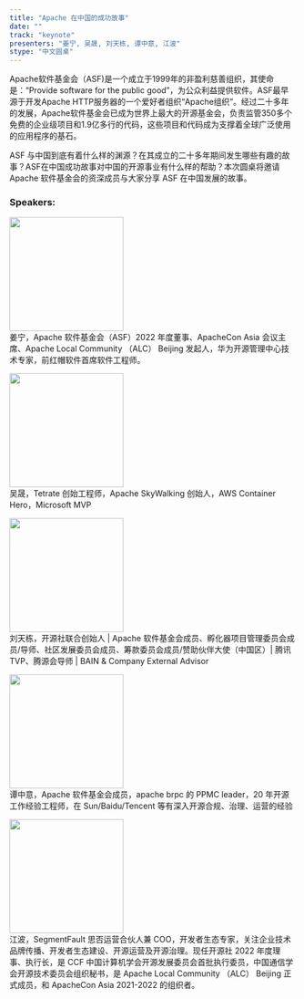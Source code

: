 ```yaml
---
title: "Apache 在中国的成功故事"
date: "" 
track: "keynote"
presenters: "姜宁, 吴晟, 刘天栋, 谭中意, 江波"
stype: "中文圆桌"
---
```

Apache软件基金会（ASF)是一个成立于1999年的非盈利慈善组织，其使命是：“Provide software for the public good”，为公众利益提供软件。ASF最早源于开发Apache HTTP服务器的一个爱好者组织“Apache组织”。经过二十多年的发展，Apache软件基金会已成为世界上最大的开源基金会，负责监管350多个免费的企业级项目和1.9亿多行的代码，这些项目和代码成为支撑着全球广泛使用的应用程序的基石。

ASF 与中国到底有着什么样的渊源？在其成立的二十多年期间发生哪些有趣的故事？ASF在中国成功故事对中国的开源事业有什么样的帮助？本次圆桌将邀请 Apache 软件基金会的资深成员与大家分享 ASF 在中国发展的故事。 


### Speakers: 
<img src="images/speaker/2012.png" width="200" /><br>
姜宁，Apache 软件基金会（ASF）2022 年度董事、ApacheCon Asia 会议主席、Apache Local Community （ALC） Beijing 发起人，华为开源管理中心技术专家，前红帽软件首席软件工程师。

<img src="images/speaker/2012_1.png" width="200" /><br>
吴晟，Tetrate 创始工程师，Apache SkyWalking 创始人，AWS Container Hero，Microsoft MVP

<img src="images/speaker/2012_2.png" width="200" /><br>
刘天栋，开源社联合创始人 | Apache 软件基金会成员、孵化器项目管理委员会成员/导师、社区发展委员会成员、筹款委员会成员/赞助伙伴大使（中国区）| 腾讯 TVP、腾源会导师 | BAIN & Company External Advisor

<img src="images/speaker/2012_3.png" width="200" /><br>
谭中意，Apache 软件基金会成员，apache brpc 的 PPMC leader，20 年开源工作经验工程师，在 Sun/Baidu/Tencent 等有深入开源合规、治理、运营的经验

<img src="images/speaker/2012_4.png" width="200" /><br>
江波，SegmentFault 思否运营合伙人兼 COO，开发者生态专家，关注企业技术品牌传播、开发者生态建设、开源运营及开源治理。现任开源社 2022 年度理事、执行长，是 CCF 中国计算机学会开源发展委员会首批执行委员，中国通信学会开源技术委员会组织秘书，是 Apache Local Community （ALC） Beijing 正式成员，和 ApacheCon Asia 2021-2022 的组织者。